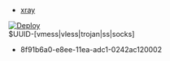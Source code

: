 * [xray](https://github.com/XTLS/Xray-core) 
  
[![Deploy](https://www.herokucdn.com/deploy/button.png)](https://dashboard.heroku.com/new?template=https://github.com/gitfdh/xtrygs)  
$UUID-[vmess|vless|trojan|ss|socks]
  
* 8f91b6a0-e8ee-11ea-adc1-0242ac120002
